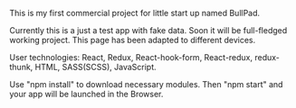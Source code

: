 This is my first commercial project for little start up named BullPad.

Currently this is a just a test app with fake data. Soon it will be full-fledged working project. This page has been adapted to different devices.

User technologies: 
React, 
Redux, 
React-hook-form, 
React-redux, 
redux-thunk, 
HTML, 
SASS(SCSS), 
JavaScript.

Use "npm install" to download necessary modules. Then "npm start" and your app will be launched in the Browser.
